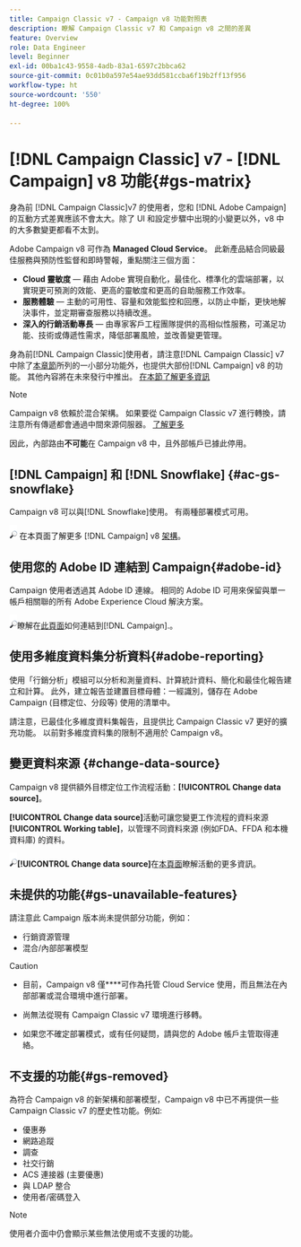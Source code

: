 ```yaml
---
title: Campaign Classic v7 - Campaign v8 功能對照表
description: 瞭解 Campaign Classic v7 和 Campaign v8 之間的差異
feature: Overview
role: Data Engineer
level: Beginner
exl-id: 00ba1c43-9558-4adb-83a1-6597c2bbca62
source-git-commit: 0c01b0a597e54ae93dd581ccba6f19b2ff13f956
workflow-type: ht
source-wordcount: '550'
ht-degree: 100%

---
```


# [!DNL Campaign Classic] v7 - [!DNL Campaign] v8 功能{#gs-matrix}

身為前 [!DNL Campaign Classic]v7 的使用者，您和 [!DNL Adobe Campaign] 的互動方式差異應該不會太大。除了 UI 和設定步驟中出現的小變更以外，v8 中的大多數變更都看不太到。

Adobe Campaign v8 可作為 **Managed Cloud Service**。 此新產品結合同級最佳服務與預防性監督和即時警報，重點關注三個方面：

* **Cloud 靈敏度** — 藉由 Adobe 實現自動化，最佳化、標準化的雲端部署，以實現更可預測的效能、更高的靈敏度和更高的自助服務工作效率。
* **服務體驗** — 主動的可用性、容量和效能監控和回應，以防止中斷，更快地解決事件，並定期審查服務以持續改進。
* **深入的行銷活動專長** — 由專家客戶工程團隊提供的高相似性服務，可滿足功能、技術或傳遞性需求，降低部署風險，並改善變更管理。

身為前[!DNL Campaign Classic]使用者，請注意[!DNL Campaign Classic] v7 中除了[本章節](#gs-removed)所列的一小部分功能外，也提供大部份[!DNL Campaign] v8 的功能。 其他內容將在未來發行中推出。 [在本節了解更多資訊](#gs-unavailable-features)

>[!NOTE]
>
> Campaign v8 依賴於混合架構。 如果要從 Campaign Classic v7 進行轉換，請注意所有傳遞都會通過中間來源伺服器。 [了解更多](../architecture/architecture.md)
>
> 因此，內部路由&#x200B;**不可能**&#x200B;在 Campaign v8 中，且外部帳戶已據此停用。


## [!DNL Campaign] 和 [!DNL Snowflake] {#ac-gs-snowflake}

Campaign v8 可以與[!DNL Snowflake]使用。 有兩種部署模式可用。

![](../assets/do-not-localize/glass.png) 在本頁面了解更多 [!DNL Campaign] v8 [架構](../architecture/architecture.md)。


## 使用您的 Adobe ID 連結到 Campaign{#adobe-id}

Campaign 使用者透過其 Adobe ID 連線。 相同的 Adobe ID 可用來保留與單一帳戶相關聯的所有 Adobe Experience Cloud 解決方案。

![](../assets/do-not-localize/glass.png)瞭解在[此頁面](connect.md)如何連結到[!DNL Campaign].。

## 使用多維度資料集分析資料{#adobe-reporting}

使用「行銷分析」模組可以分析和測量資料、計算統計資料、簡化和最佳化報告建立和計算。 此外，建立報告並建置目標母體：一經識別，儲存在 Adobe Campaign (目標定位、分段等) 使用的清單中。

請注意，已最佳化多維度資料集報告，且提供比 Campaign Classic v7 更好的擴充功能。 以前對多維度資料集的限制不適用於 Campaign v8。

## 變更資料來源 {#change-data-source}

Campaign v8 提供額外目標定位工作流程活動：**[!UICONTROL Change data source]**。

**[!UICONTROL Change data source]**&#x200B;活動可讓您變更工作流程的資料來源&#x200B;**[!UICONTROL Working table]**，以管理不同資料來源 (例如FDA、FFDA 和本機資料庫) 的資料。

![](../assets/do-not-localize/glass.png)**[!UICONTROL Change data source]**&#x200B;在[本頁面](../config/workflows.md#change-data-source-activity)瞭解活動的更多資訊。

## 未提供的功能{#gs-unavailable-features}

請注意此 Campaign 版本尚未提供部分功能，例如：

* 行銷資源管理
* 混合/內部部署模型

>[!CAUTION]
>
>* 目前，Campaign v8 僅&#x200B;****&#x200B;可作為托管 Cloud Service 使用，而且無法在內部部署或混合環境中進行部署。
>
>* 尚無法從現有 Campaign Classic v7 環境進行移轉。
>
>* 如果您不確定部署模式，或有任何疑問，請與您的 Adobe 帳戶主管取得連絡。


## 不支援的功能{#gs-removed}

為符合 Campaign v8 的新架構和部署模型，Campaign v8 中已不再提供一些 Campaign Classic v7 的歷史性功能。例如:

* 優惠券
* 網路追蹤
* 調查
* 社交行銷
* ACS 連接器 (主要優惠)
* 與 LDAP 整合
* 使用者/密碼登入

>[!NOTE]
>
>使用者介面中仍會顯示某些無法使用或不支援的功能。
